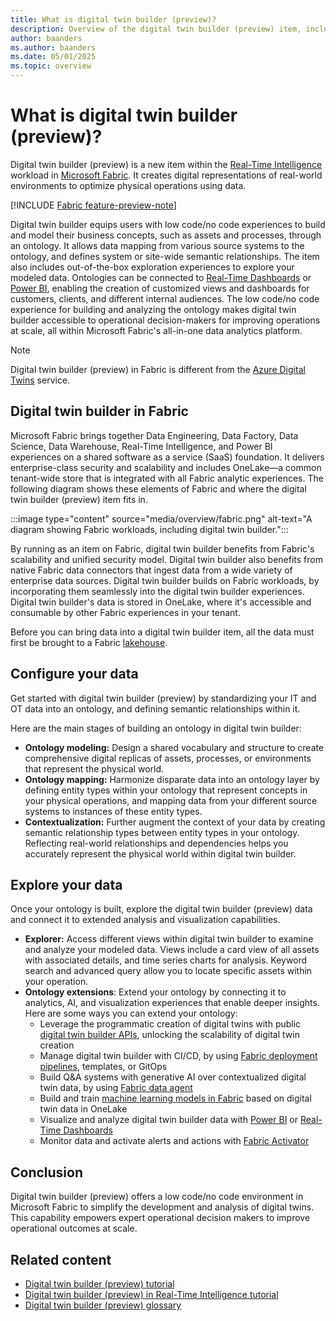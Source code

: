 ```yaml
---
title: What is digital twin builder (preview)?
description: Overview of the digital twin builder (preview) item, including its value and major features.
author: baanders
ms.author: baanders
ms.date: 05/01/2025
ms.topic: overview
---
```


# What is digital twin builder (preview)?

Digital twin builder (preview) is a new item within the [Real-Time Intelligence](../overview.md) workload in [Microsoft Fabric](../../fundamentals/microsoft-fabric-overview.md). It creates digital representations of real-world environments to optimize physical operations using data.

[!INCLUDE [Fabric feature-preview-note](../../includes/feature-preview-note.md)]

Digital twin builder equips users with low code/no code experiences to build and model their business concepts, such as assets and processes, through an ontology. It allows data mapping from various source systems to the ontology, and defines system or site-wide semantic relationships. The item also includes out-of-the-box exploration experiences to explore your modeled data. Ontologies can be connected to [Real-Time Dashboards](../dashboard-real-time-create.md) or [Power BI](/power-bi/fundamentals/power-bi-overview), enabling the creation of customized views and dashboards for customers, clients, and different internal audiences. The low code/no code experience for building and analyzing the ontology makes digital twin builder accessible to operational decision-makers for improving operations at scale, all within Microsoft Fabric's all-in-one data analytics platform.

>[!NOTE]
>Digital twin builder (preview) in Fabric is different from the [Azure Digital Twins](/azure/digital-twins/) service.

## Digital twin builder in Fabric

Microsoft Fabric brings together Data Engineering, Data Factory, Data Science, Data Warehouse, Real-Time Intelligence, and Power BI experiences on a shared software as a service (SaaS) foundation. It delivers enterprise-class security and scalability and includes OneLake—a common tenant-wide store that is integrated with all Fabric analytic experiences. The following diagram shows these elements of Fabric and where the digital twin builder (preview) item fits in.

:::image type="content" source="media/overview/fabric.png" alt-text="A diagram showing Fabric workloads, including digital twin builder.":::

By running as an item on Fabric, digital twin builder benefits from Fabric's scalability and unified security model. Digital twin builder also benefits from native Fabric data connectors that ingest data from a wide variety of enterprise data sources. Digital twin builder builds on Fabric workloads, by incorporating them seamlessly into the digital twin builder experiences. Digital twin builder's data is stored in OneLake, where it's accessible and consumable by other Fabric experiences in your tenant. 

Before you can bring data into a digital twin builder item, all the data must first be brought to a Fabric [lakehouse](../../data-engineering/lakehouse-overview.md).

## Configure your data 

Get started with digital twin builder (preview) by standardizing your IT and OT data into an ontology, and defining semantic relationships within it. 

Here are the main stages of building an ontology in digital twin builder:
* **Ontology modeling:** Design a shared vocabulary and structure to create comprehensive digital replicas of assets, processes, or environments that represent the physical world.
* **Ontology mapping:** Harmonize disparate data into an ontology layer by defining entity types within your ontology that represent concepts in your physical operations, and mapping data from your different source systems to instances of these entity types.
* **Contextualization:** Further augment the context of your data by creating semantic relationship types between entity types in your ontology. Reflecting real-world relationships and dependencies helps you accurately represent the physical world within digital twin builder.

## Explore your data 

Once your ontology is built, explore the digital twin builder (preview) data and connect it to extended analysis and visualization capabilities.

* **Explorer:** Access different views within digital twin builder to examine and analyze your modeled data. Views include a card view of all assets with associated details, and time series charts for analysis. Keyword search and advanced query allow you to locate specific assets within your operation.
* **Ontology extensions**: Extend your ontology by connecting it to analytics, AI, and visualization experiences that enable deeper insights. Here are some ways you can extend your ontology:
    * Leverage the programmatic creation of digital twins with public [digital twin builder APIs](/rest/api/fabric/digitaltwinbuilder/items), unlocking the scalability of digital twin creation
    * Manage digital twin builder with CI/CD, by using [Fabric deployment pipelines](../../cicd/deployment-pipelines/intro-to-deployment-pipelines.md), templates, or GitOps
    * Build Q&A systems with generative AI over contextualized digital twin data, by using [Fabric data agent](../../data-science/concept-data-agent.md)
    * Build and train [machine learning models in Fabric](../../data-science/machine-learning-model.md) based on digital twin data in OneLake
    * Visualize and analyze digital twin builder data with [Power BI](/power-bi/fundamentals/power-bi-overview) or [Real-Time Dashboards](../dashboard-real-time-create.md)
    * Monitor data and activate alerts and actions with [Fabric Activator](../data-activator/activator-introduction.md)  

## Conclusion 

Digital twin builder (preview) offers a low code/no code environment in Microsoft Fabric to simplify the development and analysis of digital twins. This capability empowers expert operational decision makers to improve operational outcomes at scale.

## Related content

* [Digital twin builder (preview) tutorial](tutorial-0-introduction.md)
* [Digital twin builder (preview) in Real-Time Intelligence tutorial](tutorial-rti-0-introduction.md)
* [Digital twin builder (preview) glossary](resources-glossary.md)